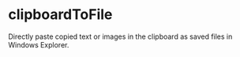 # clipboardToFile
Directly paste copied text or images in the clipboard as saved files in Windows Explorer.
